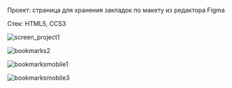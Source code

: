 Проект: страница для хранения закладок по макету из редактора Figma

Стек: HTML5, CCS3

![screen_project1](https://user-images.githubusercontent.com/77698266/139584699-fef1ae1b-d506-4ccf-915b-cdb38542ea87.jpg)

![bookmarks2](https://user-images.githubusercontent.com/77698266/187093469-3f23875b-b626-41a0-ac63-42feb2c52d7f.png)

![bookmarksmobile1](https://user-images.githubusercontent.com/77698266/187093487-02f08bef-2a1e-4550-a8df-e026ea0d66e6.png)

![bookmarksmobile3](https://user-images.githubusercontent.com/77698266/187093494-29b49050-5d24-4ff7-bb40-9f3cda6cf51e.png)





